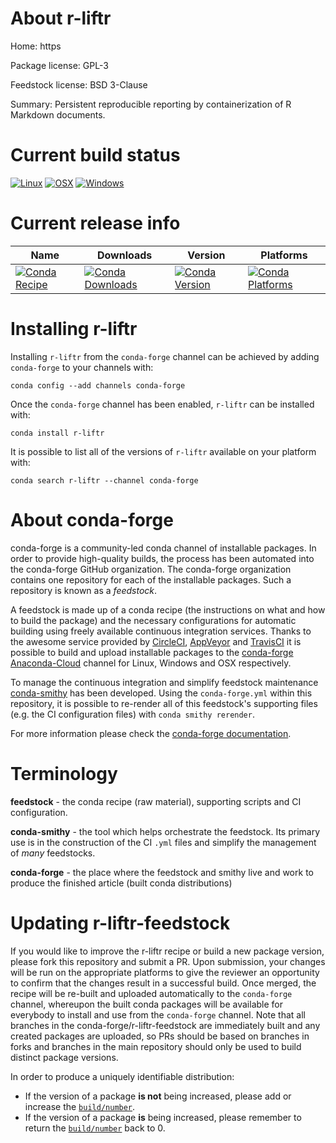 About r-liftr
=============

Home: https

Package license: GPL-3

Feedstock license: BSD 3-Clause

Summary: Persistent reproducible reporting by containerization of R Markdown documents.



Current build status
====================

[![Linux](https://img.shields.io/circleci/project/github/conda-forge/r-liftr-feedstock/master.svg?label=Linux)](https://circleci.com/gh/conda-forge/r-liftr-feedstock)
[![OSX](https://img.shields.io/travis/conda-forge/r-liftr-feedstock/master.svg?label=macOS)](https://travis-ci.org/conda-forge/r-liftr-feedstock)
[![Windows](https://img.shields.io/appveyor/ci/conda-forge/r-liftr-feedstock/master.svg?label=Windows)](https://ci.appveyor.com/project/conda-forge/r-liftr-feedstock/branch/master)

Current release info
====================

| Name | Downloads | Version | Platforms |
| --- | --- | --- | --- |
| [![Conda Recipe](https://img.shields.io/badge/recipe-r--liftr-green.svg)](https://anaconda.org/conda-forge/r-liftr) | [![Conda Downloads](https://img.shields.io/conda/dn/conda-forge/r-liftr.svg)](https://anaconda.org/conda-forge/r-liftr) | [![Conda Version](https://img.shields.io/conda/vn/conda-forge/r-liftr.svg)](https://anaconda.org/conda-forge/r-liftr) | [![Conda Platforms](https://img.shields.io/conda/pn/conda-forge/r-liftr.svg)](https://anaconda.org/conda-forge/r-liftr) |

Installing r-liftr
==================

Installing `r-liftr` from the `conda-forge` channel can be achieved by adding `conda-forge` to your channels with:

```
conda config --add channels conda-forge
```

Once the `conda-forge` channel has been enabled, `r-liftr` can be installed with:

```
conda install r-liftr
```

It is possible to list all of the versions of `r-liftr` available on your platform with:

```
conda search r-liftr --channel conda-forge
```


About conda-forge
=================

conda-forge is a community-led conda channel of installable packages.
In order to provide high-quality builds, the process has been automated into the
conda-forge GitHub organization. The conda-forge organization contains one repository
for each of the installable packages. Such a repository is known as a *feedstock*.

A feedstock is made up of a conda recipe (the instructions on what and how to build
the package) and the necessary configurations for automatic building using freely
available continuous integration services. Thanks to the awesome service provided by
[CircleCI](https://circleci.com/), [AppVeyor](http://www.appveyor.com/)
and [TravisCI](https://travis-ci.org/) it is possible to build and upload installable
packages to the [conda-forge](https://anaconda.org/conda-forge)
[Anaconda-Cloud](http://docs.anaconda.org/) channel for Linux, Windows and OSX respectively.

To manage the continuous integration and simplify feedstock maintenance
[conda-smithy](http://github.com/conda-forge/conda-smithy) has been developed.
Using the ``conda-forge.yml`` within this repository, it is possible to re-render all of
this feedstock's supporting files (e.g. the CI configuration files) with ``conda smithy rerender``.

For more information please check the [conda-forge documentation](https://conda-forge.org/docs/).

Terminology
===========

**feedstock** - the conda recipe (raw material), supporting scripts and CI configuration.

**conda-smithy** - the tool which helps orchestrate the feedstock.
                   Its primary use is in the construction of the CI ``.yml`` files
                   and simplify the management of *many* feedstocks.

**conda-forge** - the place where the feedstock and smithy live and work to
                  produce the finished article (built conda distributions)


Updating r-liftr-feedstock
==========================

If you would like to improve the r-liftr recipe or build a new
package version, please fork this repository and submit a PR. Upon submission,
your changes will be run on the appropriate platforms to give the reviewer an
opportunity to confirm that the changes result in a successful build. Once
merged, the recipe will be re-built and uploaded automatically to the
`conda-forge` channel, whereupon the built conda packages will be available for
everybody to install and use from the `conda-forge` channel.
Note that all branches in the conda-forge/r-liftr-feedstock are
immediately built and any created packages are uploaded, so PRs should be based
on branches in forks and branches in the main repository should only be used to
build distinct package versions.

In order to produce a uniquely identifiable distribution:
 * If the version of a package **is not** being increased, please add or increase
   the [``build/number``](http://conda.pydata.org/docs/building/meta-yaml.html#build-number-and-string).
 * If the version of a package **is** being increased, please remember to return
   the [``build/number``](http://conda.pydata.org/docs/building/meta-yaml.html#build-number-and-string)
   back to 0.
